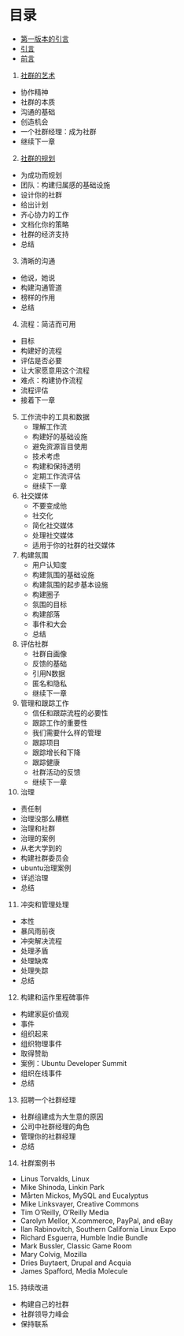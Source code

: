 # 目录

* [第一版本的引言](./第一版本的引言.md)
* [引言](./引言.md)
* [前言](./前言.md)


1. [社群的艺术](./社群的艺术.md)
  *  协作精神
  *  社群的本质
  *  沟通的基础
  *  创造机会
  *  一个社群经理：成为社群
  *  继续下一章
2. [社群的规划](./社群的规划.md)
  * 为成功而规划
  * 团队：构建归属感的基础设施
  * 设计你的社群
  * 给出计划
  * 齐心协力的工作
  * 文档化你的策略
  * 社群的经济支持
  * 总结
3. 清晰的沟通
  * 他说，她说
  * 构建沟通管道
  * 榜样的作用
  * 总结
4. 流程：简洁而可用
  * 目标
  * 构建好的流程
  * 评估是否必要
  * 让大家愿意用这个流程
  * 难点：构建协作流程
  * 流程评估
  * 接着下一章
5. 工作流中的工具和数据
   * 理解工作流
   * 构建好的基础设施
   * 避免资源盲目使用
   * 技术考虑
   * 构建和保持透明
   * 定期工作流评估
   * 继续下一章
6. 社交媒体
   * 不要变成他
   * 社交化
   * 简化社交媒体
   * 处理社交媒体
   * 适用于你的社群的社交媒体
7. 构建氛围
   * 用户认知度
   * 构建氛围的基础设施
   * 构建氛围的起步基本设施
   * 构建圈子
   * 氛围的目标
   * 构建部落
   * 事件和大会
   * 总结
8. 评估社群
   * 社群自画像
   * 反馈的基础
   * 引用N数据
   * 匿名和隐私
   * 继续下一章
9. 管理和跟踪工作
   * 信任和跟踪流程的必要性
   * 跟踪工作的重要性
   * 我们需要什么样的管理
   * 跟踪项目
   * 跟踪增长和下降
   * 跟踪健康
   * 社群活动的反馈
   * 继续下一章
10. 治理
   * 责任制
   * 治理没那么糟糕
   * 治理和社群
   * 治理的案例
   * 从老大学到的
   * 构建社群委员会
   * ubuntu治理案例
   * 详述治理
   * 总结
11. 冲突和管理处理
   * 本性
   * 暴风雨前夜
   * 冲突解决流程
   * 处理矛盾
   * 处理缺席
   * 处理失踪
   * 总结
12. 构建和运作里程碑事件
   * 构建家庭价值观
   * 事件
   * 组织起来
   * 组织物理事件
   * 取得赞助
   * 案例：Ubuntu  Developer Summit
   * 组织在线事件
   * 总结
13. 招聘一个社群经理
   * 社群组建成为大生意的原因
   * 公司中社群经理的角色
   * 管理你的社群经理
   * 总结
14. 社群案例书
   * Linus Torvalds, Linux
   * Mike Shinoda, Linkin Park
   * Mårten Mickos, MySQL and Eucalyptus
   * Mike Linksvayer, Creative Commons
   * Tim O’Reilly, O’Reilly Media
   * Carolyn Mellor, X.commerce, PayPal, and eBay
   * Ilan Rabinovitch, Southern California Linux Expo
   * Richard Esguerra, Humble Indie Bundle
   * Mark Bussler, Classic Game Room
   * Mary Colvig, Mozilla
   * Dries Buytaert, Drupal and Acquia
   * James Spafford, Media Molecule
15. 持续改进
   * 构建自己的社群
   * 社群领导力峰会
   * 保持联系
